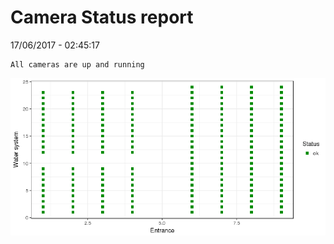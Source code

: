 Camera Status report
================
17/06/2017 - 02:45:17

    All cameras are up and running

![](camreport_files/figure-markdown_github/unnamed-chunk-2-1.png)
